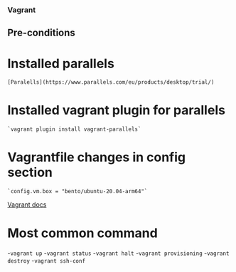 ### Vagrant

## Pre-conditions

# Installed parallels 
    [Paralells](https://www.parallels.com/eu/products/desktop/trial/)
# Installed vagrant plugin for parallels
    `vagrant plugin install vagrant-parallels`
# Vagrantfile changes in config section 
    `config.vm.box = "bento/ubuntu-20.04-arm64"`

[Vagrant docs](https://www.vagrantup.com/docs/cli)
# Most common command
-`vagrant up`
-`vagrant status`
-`vagrant halt`
-`vagrant provisioning`
-`vagrant destroy`
-`vagrant ssh-conf`